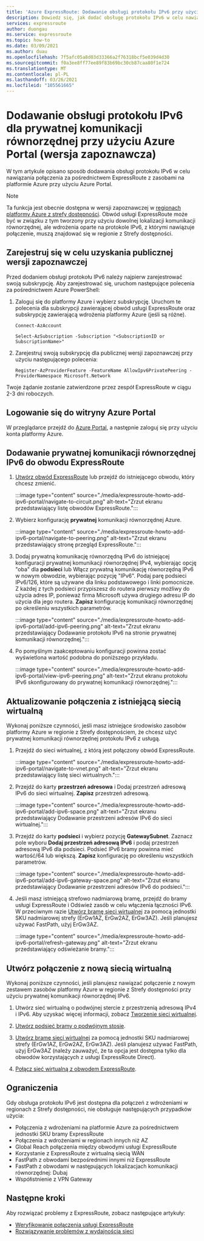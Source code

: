 ```yaml
---
title: 'Azure ExpressRoute: Dodawanie obsługi protokołu IPv6 przy użyciu Azure Portal'
description: Dowiedz się, jak dodać obsługę protokołu IPv6 w celu nawiązania połączenia z wdrożeniami platformy Azure przy użyciu Azure Portal.
services: expressroute
author: duongau
ms.service: expressroute
ms.topic: how-to
ms.date: 03/09/2021
ms.author: duau
ms.openlocfilehash: 7f5afc05a8d03d33366a2f76318bcf5e039d4d30
ms.sourcegitcommit: f0a3ee8ff77ee89f83b69bc30cb87caa80f1e724
ms.translationtype: MT
ms.contentlocale: pl-PL
ms.lasthandoff: 03/26/2021
ms.locfileid: "105561665"
---
```

# <a name="add-ipv6-support-for-private-peering-using-the-azure-portal-preview"></a>Dodawanie obsługi protokołu IPv6 dla prywatnej komunikacji równorzędnej przy użyciu Azure Portal (wersja zapoznawcza)

W tym artykule opisano sposób dodawania obsługi protokołu IPv6 w celu nawiązania połączenia za pośrednictwem ExpressRoute z zasobami na platformie Azure przy użyciu Azure Portal. 

> [!Note]
> Ta funkcja jest obecnie dostępna w wersji zapoznawczej w [regionach platformy Azure z strefy dostępności](../availability-zones/az-region.md#azure-regions-with-availability-zones). Obwód usługi ExpressRoute może być w związku z tym tworzony przy użyciu dowolnej lokalizacji komunikacji równorzędnej, ale wdrożenia oparte na protokole IPv6, z którymi nawiązuje połączenie, muszą znajdować się w regionie z Strefy dostępności.

## <a name="register-for-public-preview"></a>Zarejestruj się w celu uzyskania publicznej wersji zapoznawczej
Przed dodaniem obsługi protokołu IPv6 należy najpierw zarejestrować swoją subskrypcję. Aby zarejestrować się, uruchom następujące polecenia za pośrednictwem Azure PowerShell:

1.  Zaloguj się do platformy Azure i wybierz subskrypcję. Uruchom te polecenia dla subskrypcji zawierającej obwód usługi ExpressRoute oraz subskrypcję zawierającą wdrożenia platformy Azure (jeśli są różne).

    ```azurepowershell-interactive
    Connect-AzAccount 

    Select-AzSubscription -Subscription "<SubscriptionID or SubscriptionName>"
    ```

1. Zarejestruj swoją subskrypcję dla publicznej wersji zapoznawczej przy użyciu następującego polecenia:
    ```azurepowershell-interactive
    Register-AzProviderFeature -FeatureName AllowIpv6PrivatePeering -ProviderNamespace Microsoft.Network
    ```

Twoje żądanie zostanie zatwierdzone przez zespół ExpressRoute w ciągu 2-3 dni roboczych.

## <a name="sign-in-to-the-azure-portal"></a>Logowanie się do witryny Azure Portal

W przeglądarce przejdź do [Azure Portal](https://portal.azure.com), a następnie zaloguj się przy użyciu konta platformy Azure.

## <a name="add-ipv6-private-peering-to-your-expressroute-circuit"></a>Dodawanie prywatnej komunikacji równorzędnej IPv6 do obwodu ExpressRoute

1. [Utwórz obwód ExpressRoute](expressroute-howto-circuit-portal-resource-manager.md) lub przejdź do istniejącego obwodu, który chcesz zmienić.

    :::image type="content" source="./media/expressroute-howto-add-ipv6-portal/navigate-to-circuit.png" alt-text="Zrzut ekranu przedstawiający listę obwodów ExpressRoute.":::

1. Wybierz konfigurację **prywatnej** komunikacji równorzędnej Azure.

    :::image type="content" source="./media/expressroute-howto-add-ipv6-portal/navigate-to-peering.png" alt-text="Zrzut ekranu przedstawiający stronę przegląd ExpressRoute.":::

1. Dodaj prywatną komunikację równorzędną IPv6 do istniejącej konfiguracji prywatnej komunikacji równorzędnej IPv4, wybierając opcję "oba" dla **podsieci** lub Włącz prywatną komunikację równorzędną IPv6 w nowym obwodzie, wybierając pozycję "IPv6". Podaj parę podsieci IPv6/126, które są używane dla linku podstawowego i linki pomocnicze. Z każdej z tych podsieci przypiszesz do routera pierwszy możliwy do użycia adres IP, ponieważ firma Microsoft używa drugiego adresu IP do użycia dla jego routera. **Zapisz** konfigurację komunikacji równorzędnej po określeniu wszystkich parametrów.

    :::image type="content" source="./media/expressroute-howto-add-ipv6-portal/add-ipv6-peering.png" alt-text="Zrzut ekranu przedstawiający Dodawanie protokołu IPv6 na stronie prywatnej komunikacji równorzędnej.":::

1. Po pomyślnym zaakceptowaniu konfiguracji powinna zostać wyświetlona wartość podobna do poniższego przykładu.

    :::image type="content" source="./media/expressroute-howto-add-ipv6-portal/view-ipv6-peering.png" alt-text="Zrzut ekranu protokołu IPv6 skonfigurowany do prywatnej komunikacji równorzędnej.":::

## <a name="update-your-connection-to-an-existing-virtual-network"></a>Aktualizowanie połączenia z istniejącą siecią wirtualną

Wykonaj poniższe czynności, jeśli masz istniejące środowisko zasobów platformy Azure w regionie z Strefy dostępnościem, że chcesz użyć prywatnej komunikacji równorzędnej protokołu IPv6 z usługą.

1. Przejdź do sieci wirtualnej, z którą jest połączony obwód ExpressRoute.

    :::image type="content" source="./media/expressroute-howto-add-ipv6-portal/navigate-to-vnet.png" alt-text="Zrzut ekranu przedstawiający listę sieci wirtualnych.":::

1. Przejdź do karty **przestrzeń adresowa** i Dodaj przestrzeń adresową IPv6 do sieci wirtualnej. **Zapisz** przestrzeń adresową.

    :::image type="content" source="./media/expressroute-howto-add-ipv6-portal/add-ipv6-space.png" alt-text="Zrzut ekranu przedstawiający Dodawanie przestrzeni adresów IPv6 do sieci wirtualnej.":::

1. Przejdź do karty **podsieci** i wybierz pozycję **GatewaySubnet**. Zaznacz pole wyboru **Dodaj przestrzeń adresową IPv6** i podaj przestrzeń adresową IPv6 dla podsieci. Podsieć IPv6 bramy powinna mieć wartość/64 lub większą. **Zapisz** konfigurację po określeniu wszystkich parametrów.

    :::image type="content" source="./media/expressroute-howto-add-ipv6-portal/add-ipv6-gateway-space.png" alt-text="Zrzut ekranu przedstawiający Dodawanie przestrzeni adresów IPv6 do podsieci.":::

1. Jeśli masz istniejącą strefowo nadmiarową bramę, przejdź do bramy usługi ExpressRoute i Odśwież zasób w celu włączenia łączności IPv6. W przeciwnym razie [Utwórz bramę sieci wirtualnej](expressroute-howto-add-gateway-portal-resource-manager.md) za pomocą jednostki SKU nadmiarowej strefy (ErGw1AZ, ErGw2AZ, ErGw3AZ). Jeśli planujesz używać FastPath, użyj ErGw3AZ.

    :::image type="content" source="./media/expressroute-howto-add-ipv6-portal/refresh-gateway.png" alt-text="Zrzut ekranu przedstawiający odświeżanie bramy.":::

## <a name="create-a-connection-to-a-new-virtual-network"></a>Utwórz połączenie z nową siecią wirtualną

Wykonaj poniższe czynności, jeśli planujesz nawiązać połączenie z nowym zestawem zasobów platformy Azure w regionie z Strefy dostępności przy użyciu prywatnej komunikacji równorzędnej IPv6.

1. Utwórz sieć wirtualną o podwójnej stercie z przestrzenią adresową IPv4 i IPv6. Aby uzyskać więcej informacji, zobacz [Tworzenie sieci wirtualnej](../virtual-network/quick-create-portal.md#create-a-virtual-network).

1. [Utwórz podsieć bramy o podwójnym stosie](expressroute-howto-add-gateway-portal-resource-manager.md#create-the-gateway-subnet).

1. [Utwórz bramę sieci wirtualnej](expressroute-howto-add-gateway-portal-resource-manager.md#create-the-virtual-network-gateway) za pomocą jednostki SKU nadmiarowej strefy (ErGw1AZ, ErGw2AZ, ErGw3AZ). Jeśli planujesz używać FastPath, użyj ErGw3AZ (należy zauważyć, że ta opcja jest dostępna tylko dla obwodów korzystających z usługi ExpressRoute Direct).

1. [Połącz sieć wirtualną z obwodem ExpressRoute](expressroute-howto-linkvnet-portal-resource-manager.md).

## <a name="limitations"></a>Ograniczenia
Gdy obsługa protokołu IPv6 jest dostępna dla połączeń z wdrożeniami w regionach z Strefy dostępności, nie obsługuje następujących przypadków użycia:

* Połączenia z wdrożeniami na platformie Azure za pośrednictwem jednostki SKU bramy ExpressRoute
* Połączenia z wdrożeniami w regionach innych niż AZ
* Global Reach połączenia między obwodymi usługi ExpressRoute
* Korzystanie z ExpressRoute z wirtualną siecią WAN
* FastPath z obwodami bezpośrednimi innymi niż ExpressRoute
* FastPath z obwodami w następujących lokalizacjach komunikacji równorzędnej: Dubaj
* Współistnienie z VPN Gateway

## <a name="next-steps"></a>Następne kroki

Aby rozwiązać problemy z ExpressRoute, zobacz następujące artykuły:

* [Weryfikowanie połączenia usługi ExpressRoute](expressroute-troubleshooting-expressroute-overview.md)
* [Rozwiązywanie problemów z wydajnością sieci](expressroute-troubleshooting-network-performance.md)